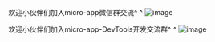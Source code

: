 
欢迎小伙伴们加入micro-app微信群交流^ ^
![image](https://github.com/user-attachments/assets/7259e7e8-f20e-41ae-bdf6-86f909191173)




欢迎小伙伴们加入micro-app-DevTools开发交流群^ ^
![image](https://github.com/user-attachments/assets/afadb3e6-15dc-449f-82af-b0abb6afc697)




























